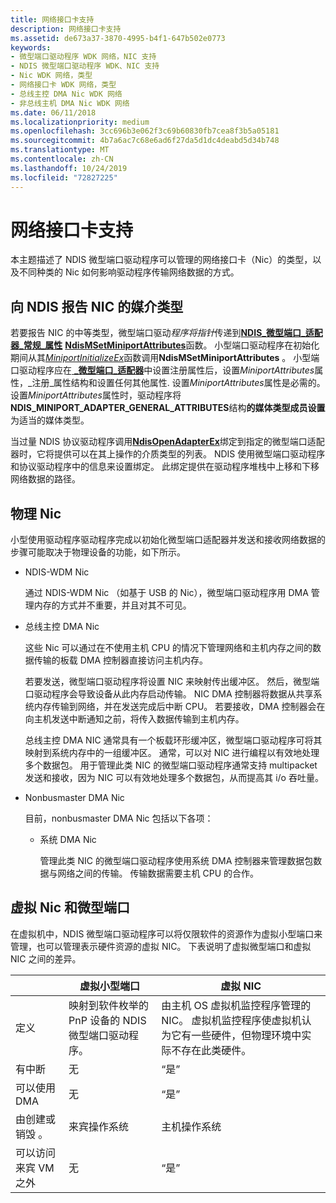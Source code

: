 ```yaml
---
title: 网络接口卡支持
description: 网络接口卡支持
ms.assetid: de673a37-3870-4995-b4f1-647b502e0773
keywords:
- 微型端口驱动程序 WDK 网络，NIC 支持
- NDIS 微型端口驱动程序 WDK、NIC 支持
- Nic WDK 网络，类型
- 网络接口卡 WDK 网络，类型
- 总线主控 DMA Nic WDK 网络
- 非总线主机 DMA Nic WDK 网络
ms.date: 06/11/2018
ms.localizationpriority: medium
ms.openlocfilehash: 3cc696b3e062f3c69b60830fb7cea8f3b5a05181
ms.sourcegitcommit: 4b7a6ac7c68e6ad6f27da5d1dc4deabd5d34b748
ms.translationtype: MT
ms.contentlocale: zh-CN
ms.lasthandoff: 10/24/2019
ms.locfileid: "72827225"
---
```

# <a name="network-interface-card-support"></a>网络接口卡支持

本主题描述了 NDIS 微型端口驱动程序可以管理的网络接口卡（Nic）的类型，以及不同种类的 Nic 如何影响驱动程序传输网络数据的方式。

## <a name="reporting-a-nics-medium-type-to-ndis"></a>向 NDIS 报告 NIC 的媒介类型

若要报告 NIC 的中等类型，微型端口驱动*程序将指针*传递到[**NDIS\_微型端口\_适配器\_常规\_属性**](https://docs.microsoft.com/windows-hardware/drivers/ddi/ndis/ns-ndis-_ndis_miniport_adapter_general_attributes) [**NdisMSetMiniportAttributes**](https://docs.microsoft.com/windows-hardware/drivers/ddi/ndis/nf-ndis-ndismsetminiportattributes)函数。 小型端口驱动程序在初始化期间从其[*MiniportInitializeEx*](https://docs.microsoft.com/windows-hardware/drivers/ddi/ndis/nc-ndis-miniport_initialize)函数调用**NdisMSetMiniportAttributes** 。 小型端口驱动程序应在[ **\_微型端口\_适配器**](https://docs.microsoft.com/windows-hardware/drivers/ddi/ndis/ns-ndis-_ndis_miniport_adapter_registration_attributes)中设置注册属性后，设置*MiniportAttributes*属性，\_注册\_属性结构和设置任何其他属性. 设置*MiniportAttributes*属性是必需的。 设置*MiniportAttributes*属性时，驱动程序将**NDIS_MINIPORT_ADAPTER_GENERAL_ATTRIBUTES**结构**的媒体类型成员设置**为适当的媒体类型。

当过量 NDIS 协议驱动程序调用[**NdisOpenAdapterEx**](https://docs.microsoft.com/windows-hardware/drivers/ddi/ndis/nf-ndis-ndisopenadapterex)绑定到指定的微型端口适配器时，它将提供可以在其上操作的介质类型的列表。 NDIS 使用微型端口驱动程序和协议驱动程序中的信息来设置绑定。 此绑定提供在驱动程序堆栈中上移和下移网络数据的路径。

## <a name="physical-nics"></a>物理 Nic

小型使用驱动程序驱动程序完成以初始化微型端口适配器并发送和接收网络数据的步骤可能取决于物理设备的功能，如下所示。

- NDIS-WDM Nic

    通过 NDIS-WDM Nic （如基于 USB 的 Nic），微型端口驱动程序用 DMA 管理内存的方式并不重要，并且对其不可见。

- 总线主控 DMA Nic

    这些 Nic 可以通过在不使用主机 CPU 的情况下管理网络和主机内存之间的数据传输的板载 DMA 控制器直接访问主机内存。

    若要发送，微型端口驱动程序将设置 NIC 来映射传出缓冲区。 然后，微型端口驱动程序会导致设备从此内存启动传输。 NIC DMA 控制器将数据从共享系统内存传输到网络，并在发送完成后中断 CPU。 若要接收，DMA 控制器会在向主机发送中断通知之前，将传入数据传输到主机内存。

    总线主控 DMA NIC 通常具有一个板载环形缓冲区，微型端口驱动程序可将其映射到系统内存中的一组缓冲区。 通常，可以对 NIC 进行编程以有效地处理多个数据包。 用于管理此类 NIC 的微型端口驱动程序通常支持 multipacket 发送和接收，因为 NIC 可以有效地处理多个数据包，从而提高其 i/o 吞吐量。

- Nonbusmaster DMA Nic

    目前，nonbusmaster DMA Nic 包括以下各项：

    -   系统 DMA Nic

        管理此类 NIC 的微型端口驱动程序使用系统 DMA 控制器来管理数据包数据与网络之间的传输。 传输数据需要主机 CPU 的合作。

## <a name="virtual-nics-and-miniports"></a>虚拟 Nic 和微型端口

在虚拟机中，NDIS 微型端口驱动程序可以将仅限软件的资源作为虚拟小型端口来管理，也可以管理表示硬件资源的虚拟 NIC。 下表说明了虚拟微型端口和虚拟 NIC 之间的差异。

|   | 虚拟小型端口 | 虚拟 NIC |
| --- | --- | --- |
| 定义 | 映射到软件枚举的 PnP 设备的 NDIS 微型端口驱动程序。 | 由主机 OS 虚拟机监控程序管理的 NIC。 虚拟机监控程序使虚拟机认为它有一些硬件，但物理环境中实际不存在此类硬件。 |
| 有中断 | 无 | “是” |
| 可以使用 DMA | 无 | “是” |
| 由创建或销毁 。 | 来宾操作系统 | 主机操作系统 |
| 可以访问来宾 VM 之外 | 无 | “是” |
